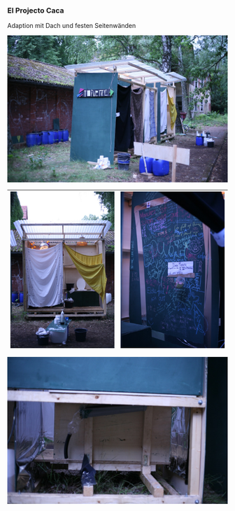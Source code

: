 ### El Projecto Caca

Adaption mit Dach und festen Seitenwänden

![](/assets/Bild_elpcaca_1-gesamt.jpg)

| ![](/assets/Bild_elpcaca_2-eingang.jpg) | ![](/assets/Bild_elpcaca_3-innen.jpg) |
| :--- | :--- |


![](/assets/Bild_elpcaca_4-Trennung.jpg)

